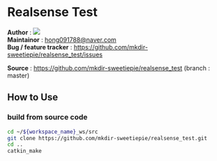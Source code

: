 # Realsense Test
**Author** : <a href="https://github.com/mkdir-sweetiepie"><img src="https://img.shields.io/badge/Ji Hyeon Hong-white?style=flat&logo=github&logoColor=red"/></a>    
**Maintainor** : <hong091788@naver.com>   
**Bug / feature tracker** : https://github.com/mkdir-sweetiepie/realsense_test/issues 

**Source** : https://github.com/mkdir-sweetiepie/realsense_test (branch : master)

## How to Use
### build from source code
```bash
cd ~/${workspace_name}_ws/src
git clone https://github.com/mkdir-sweetiepie/realsense_test.git
cd ..
catkin_make
```
